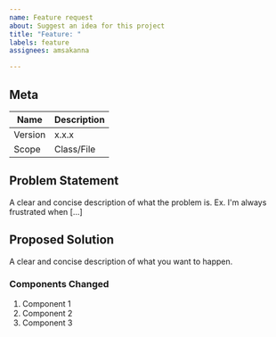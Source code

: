 ```yaml
---
name: Feature request
about: Suggest an idea for this project
title: "Feature: "
labels: feature
assignees: amsakanna

---
```


## Meta
| Name | Description |
| -----| ----------- |
| Version | x.x.x |
| Scope | Class/File |

## Problem Statement
A clear and concise description of what the problem is. Ex. I'm always frustrated when [...]

## Proposed Solution
A clear and concise description of what you want to happen.

### Components Changed
1. Component 1
2. Component 2
3. Component 3
